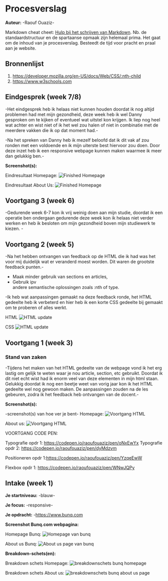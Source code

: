 # Procesverslag
**Auteur:** -Raouf Ouaziz-

Markdown cheat cheet: [Hulp bij het schrijven van Markdown](https://github.com/adam-p/markdown-here/wiki/Markdown-Cheatsheet). Nb. de standaardstructuur en de spartaanse opmaak zijn helemaal prima. Het gaat om de inhoud van je procesverslag. Besteedt de tijd voor pracht en praal aan je website.



## Bronnenlijst
1. https://developer.mozilla.org/en-US/docs/Web/CSS/:nth-child
2. https://www.w3schools.com



## Eindgesprek (week 7/8)

-Het eindgesprek heb ik helaas niet kunnen houden doordat ik nog altijd problemen had met mijn gezondheid, deze week heb ik wel Danny gesproken om te kijken of eventueel wat uitstel kon krijgen. Ik liep nog heel wat achter en wist niet of ik het wel zou halen of niet in combinatie met de meerdere vakken die ik op dat moment had.-

-Na het spreken van Danny heb ik mezelf beloofd dat ik dit vak af zou ronden met een voldoende en ik mijn uiterste best hiervoor zou doen. Door deze inzet heb ik een responsive webpage kunnen maken waarmee ik meer dan gelukkig ben.-

**Screenshot(s):**

Eindresultaat Homepage:
![Finished Homepage](images/FinishedHomePage.png)

Eindresultaat About Us:
![Finished Homepage](images/FinishedAboutus.png)


## Voortgang 3 (week 6)

-Gedurende week 6-7 kon ik vrij weinig doen aan mijn studie, doordat ik een operatie ben ondergaan gedurende deze week kon ik helaas niet verder werken en heb ik besloten om mijn gezondheid boven mijn studiewerk te kiezen. -



## Voortgang 2 (week 5)

-Na het hebben ontvangen van feedback op de HTML die ik had was het voor mij duidelijk wat er veranderd moest worden. Dit waren de grootste feedback punten.-

- Maak minder gebruik van sections en articles,
- Gebruik ipv <div> andere semantische oplossingen zoals :nth of type.
  
-Ik heb wat aanpassingen gemaakt na deze feedback ronde, het HTML gedeelte heb ik verbeterd en hier heb ik een korte CSS gedeelte bij gemaakt om te proberen of alles werkt.
  
  HTML
 ![HTML update](images/UpdateHTML.png)

  CSS
 ![HTML update](images/BasicCSS.png)

## Voortgang 1 (week 3)

### Stand van zaken

-Tijdens het maken van het HTML gedeelte van de webpage vond ik het erg lastig om gelijk te weten waar je nou article, section, etc gebruikt. Doordat ik dit niet echt wist had ik enorm veel van deze elementen in mijn html staan. Gelukkig doordat ik nog een beetje weet van vorig jaar kon ik het HTML gedeelte wel nog gewoon maken. De aanpassingen zouden na de les gebeuren, zodra ik het feedback heb ontvangen van de docent.-

**Screenshot(s):**

-screenshot(s) van hoe ver je bent-
Homepage: 
![Voortgang HTML](images/Voortgangbunqhtml.png)

About us:
![Voortgang HTML](images/Voortgangbunqhtml2.png)

VOORTGANG CODE PEN:

Typografie opdr 1: https://codepen.io/raoufouaziz/pen/oNxEwYx
Typografie opdr 2: https://codepen.io/raoufouaziz/pen/dyMdzvm

Positioneren opdr 1:https://codepen.io/raoufouaziz/pen/YzqeEwW

Flexbox opdr 1: https://codepen.io/raoufouaziz/pen/WNwJQPy

## Intake (week 1)

**Je startniveau:** -blauw-

**Je focus:** -responsive-

**Je opdracht:** -https://www.bunq.com

**Screenshot Bunq.com webpagina:** 

Homepage Bunq: 
![Homepage van bunq](images/bunqhome.png)

About us Bunq: 
![About us page van bunq](images/bunqaboutus.png)

**Breakdown-schets(en):**

Breakdown schets Homepage: 
![breakdownschets bunq homepage](images/breakdownschetshome.png)

Breakdown schets About us:
![breakdownschets bunq about us page](images/breakdownschetsaboutus.png)
